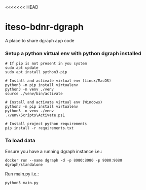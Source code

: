 <<<<<<< HEAD
# iteso-bdnr-dgraph

A place to share dgraph app code

### Setup a python virtual env with python dgraph installed
```
# If pip is not present in you system
sudo apt update
sudo apt install python3-pip

# Install and activate virtual env (Linux/MacOS)
python3 -m pip install virtualenv
python3 -m venv ./venv
source ./venv/bin/activate

# Install and activate virtual env (Windows)
python3 -m pip install virtualenv
python3 -m venv ./venv
.\venv\Scripts\Activate.ps1

# Install project python requirements
pip install -r requirements.txt
```

### To load data
Ensure you have a running dgraph instance
i.e.:
```
docker run --name dgraph -d -p 8080:8080 -p 9080:9080  dgraph/standalone
```
Run main.py
i.e.:
```
python3 main.py
```
